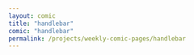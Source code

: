 ```yaml
---
layout: comic
title: "handlebar"
comic: "handlebar"
permalink: /projects/weekly-comic-pages/handlebar
---
```

